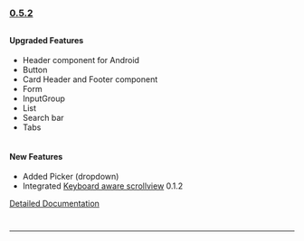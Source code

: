 
 <!--Version -0.5.2-->
<h3 style="padding-bottom: 10px; padding-top: 60px;">
    <a href="https://github.com/GeekyAnts/NativeBase/releases/tag/v0.5.2">0.5.2</a>
</h3>

<h4>Upgraded Features</h4>
<ul>
    <li>
        Header component for Android
    </li>
    <li>
        Button
    </li>
    <li>
        Card Header and Footer component
    </li>
    <li>
        Form
    </li>
    <li>
        InputGroup
    </li>
    <li>
        List
    </li>
    <li>
        Search bar
    </li>
    <li>
        Tabs
    </li>
</ul>

<h4 style="padding-top: 15px">New Features</h4>
<ul>
    <li>
        Added Picker (dropdown)
    </li>
    <li>
        Integrated <a href="https://github.com/APSL/react-native-keyboard-aware-scroll-view">Keyboard aware scrollview</a> 0.1.2
    </li>
</ul>
<a href="http://nativebase.io/docs/v0.5.2/">Detailed Documentation</a>
<hr style="margin-top: 40px">